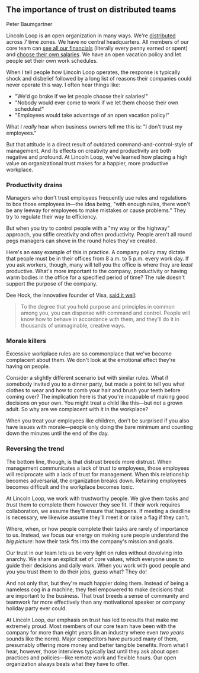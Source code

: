 ## The importance of trust on distributed teams
Peter Baumgartner

Lincoln Loop is an open organization in many ways.
We're [distributed](https://lincolnloop.com/blog/2012/aug/20/distributed-workplace/) across 7 time zones.
We have no central headquarters.
All members of our core team can [see all our financials](https://lincolnloop.com/blog/open-book-finances/) (literally every penny earned or spent) and [choose their own salaries](https://lincolnloop.com/blog/lincoln-loop-everyone-sets-their-own-salary/).
We have an open vacation policy and let people set their own work schedules.

When I tell people how Lincoln Loop operates, the response is typically shock and disbelief followed by a long list of reasons their companies could never operate this way.
I often hear things like:

- "We'd go broke if we let people choose their salaries!"
- "Nobody would ever come to work if we let them choose their own schedules!"
- "Employees would take advantage of an open vacation policy!"

What I *really* hear when business owners tell me this is: "I don't trust my employees."

But that attitude is a direct result of outdated command-and-control-style of management.
And its effects on creativity and productivity are both negative and profound.
At Lincoln Loop, we've learned how placing a high value on organizational trust makes for a happier, more productive workplace.

### Productivity drains
Managers who don't trust employees frequently use rules and regulations to box those employees in—the idea being, "with enough rules, there won't be any leeway for employees to make mistakes or cause problems." They try to regulate their way to efficiency.

But when you try to control people with a "my way or the highway" approach, you stifle creativity and often productivity.
People aren't all round pegs managers can shove in the round holes they've created.

Here's an easy example of this in practice.
A company policy may dictate that people must be in their offices from 8 a.m. to 5 p.m. every work day.
If you ask workers, though, many will tell you the office is where they are *least* productive.
What's more important to the company, productivity or having warm bodies in the office for a specified period of time? The rule doesn't support the purpose of the company.

Dee Hock, the innovative founder of Visa, [said it well](https://books.google.com/books?id=VWOPCwAAQBAJ&lpg=PT98&dq=dee%20hock%20%22dispense%20with%20command%20and%20control%22&pg=PT98#v=onepage&q=dee%20hock%20%22dispense%20with%20command%20and%20control%22&f=false):

> To the degree that you hold purpose and principles in common among you, you can dispense with command and control.
> People will know how to behave in accordance with them, and they'll do it in thousands of unimaginable, creative ways.

### Morale killers
Excessive workplace rules are so commonplace that we've become complacent about them.
We don't look at the emotional effect they're having on people.

Consider a slightly different scenario but with similar rules.
What if somebody invited you to a dinner party, but made a point to tell you what clothes to wear and how to comb your hair and brush your teeth before coming over? The implication here is that you're incapable of making good decisions on your own.
You might treat a child like this—but not a grown adult.
So why are we complacent with it in the workplace?

When you treat your employees like children, don't be surprised if you also have issues with morale—people only doing the bare minimum and counting down the minutes until the end of the day.

### Reversing the trend
The bottom line, though, is that distrust breeds more distrust.
When management communicates a lack of trust to employees, those employees will reciprocate with a lack of trust for management.
When this relationship becomes adversarial, the organization breaks down.
Retaining employees becomes difficult and the workplace becomes toxic.

At Lincoln Loop, we work with trustworthy people.
We give them tasks and *trust* them to complete them however they see fit.
If their work requires collaboration, we assume they'll ensure that happens.
If meeting a deadline is necessary, we likewise assume they'll meet it or raise a flag if they can't.

Where, when, or how people complete their tasks are rarely of importance to us.
Instead, we focus our energy on making sure people understand the *big picture*: how their task fits into the company's mission and goals.

Our trust in our team lets us be very light on rules without devolving into anarchy.
We share an explicit set of core values, which everyone uses to guide their decisions and daily work.
When you work with good people and you you trust them to do their jobs, guess what? They do!

And not only that, but they're much happier doing them.
Instead of being a nameless cog in a machine, they feel empowered to make decisions that are important to the business.
That trust breeds a sense of community and teamwork far more effectively than any motivational speaker or company holiday party ever could.

At Lincoln Loop, our emphasis on trust has led to results that make me extremely proud.
Most members of our core team have been with the company for more than eight years (in an industry where even *two years* sounds like the norm).
Major competitors have pursued many of them, presumably offering more money and better tangible benefits.
From what I hear, however, those interviews typically last until they ask about open practices and policies—like remote work and flexible hours.
Our open organization always beats what they have to offer.
